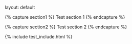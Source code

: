 layout: default

{% capture section1 %}
Test section 1
{% endcapture %}

{% capture section2 %}
Test section 2
{% endcapture %}

{% include test_include.html %}